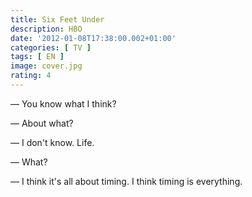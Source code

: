 ```yaml
---
title: Six Feet Under
description: HBO
date: '2012-01-08T17:38:00.002+01:00'
categories: [ TV ]
tags: [ EN ]
image: cover.jpg
rating: 4
---
```


&mdash; You know what I think?

&mdash; About what?

&mdash; I don't know. Life.

&mdash; What?

&mdash; I think it's all about timing. I think timing is everything.
